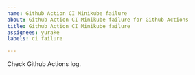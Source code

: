 ```yaml
---
name: Github Action CI Minikube failure
about: Github Action CI Minikube failure for Github Actions
title: Github Action CI Minikube failure
assignees: yurake
labels: ci failure

---
```

Check Github Actions log.
